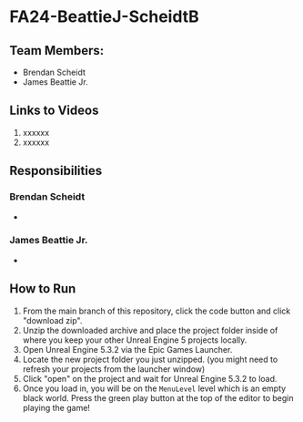 # FA24-BeattieJ-ScheidtB
## Team Members:
- Brendan Scheidt
- James Beattie Jr.
## Links to Videos
1. xxxxxx
2. xxxxxx
## Responsibilities
### Brendan Scheidt
- 
### James Beattie Jr.
- 
## How to Run
1. From the main branch of this repository, click the code button and click "download zip".
2. Unzip the downloaded archive and place the project folder inside of where you keep your other Unreal Engine 5 projects locally.
3. Open Unreal Engine 5.3.2 via the Epic Games Launcher.
4. Locate the new project folder you just unzipped. (you might need to refresh your projects from the launcher window)
5. Click "open" on the project and wait for Unreal Engine 5.3.2 to load.
6. Once you load in, you will be on the ```MenuLevel``` level which is an empty black world. Press the green play button at the top of the editor to begin playing the game!

